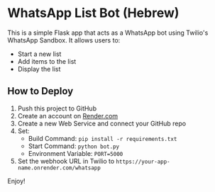 # WhatsApp List Bot (Hebrew)

This is a simple Flask app that acts as a WhatsApp bot using Twilio's WhatsApp Sandbox.
It allows users to:
- Start a new list
- Add items to the list
- Display the list

## How to Deploy

1. Push this project to GitHub
2. Create an account on [Render.com](https://render.com/)
3. Create a new Web Service and connect your GitHub repo
4. Set:
   - Build Command: `pip install -r requirements.txt`
   - Start Command: `python bot.py`
   - Environment Variable: `PORT=5000`
5. Set the webhook URL in Twilio to `https://your-app-name.onrender.com/whatsapp`

Enjoy!
